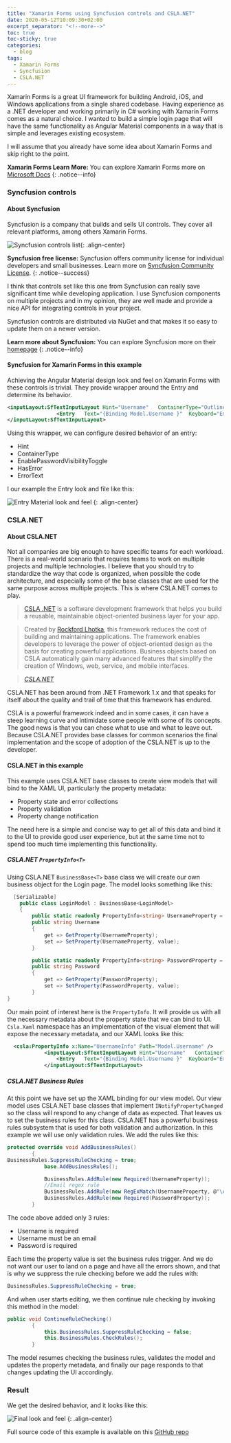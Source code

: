```yaml
---
title: "Xamarin Forms using Syncfusion controls and CSLA.NET"
date: 2020-05-12T10:09:30+02:00
excerpt_separator: "<!--more-->"
toc: true
toc-sticky: true
categories:
  - blog
tags:
  - Xamarin Forms
  - Syncfusion
  - CSLA.NET
---
```


Xamarin Forms is a great UI framework for building Android, iOS, and Windows applications from a single shared codebase. Having experience as a .NET developer and working primarily in C# working with Xamarin Forms comes as a natural choice. I wanted to build a simple login page that will have the same functionality as Angular Material components in a way that is simple and leverages existing ecosystem.

<!--more-->

I will assume that you already have some idea about Xamarin Forms and skip right to the point.

**Xamarin Forms Learn More:**
You can explore Xamarin Forms more on [Microsoft Docs](https://docs.microsoft.com/en-us/xamarin/xamarin-forms/)
{: .notice--info}

### Syncfusion controls

#### About Syncfusion

Syncfusion is a company that builds and sells UI controls. They cover all relevant platforms, among others Xamarin Forms.

![Syncfusion controls list](/assets/images/2/syncfusion-controls-list.jpg){: .align-center}

**Syncfusion free license:**
Syncfusion offers community license for individual developers and small businesses. Learn more on [Syncfusion Community License](https://www.syncfusion.com/products/communitylicense).
{: .notice--success}

I think that controls set like this one from Syncfusion can really save significant time while developing application. I use Syncfusion components on multiple projects and in my opinion, they are well made and provide a nice API for integrating controls in your project.

Syncfusion controls are distributed via NuGet and that makes it so easy to update them on a newer version.

**Learn more about Syncfusion:**
You can explore Syncfusion more on their [homepage](https://www.syncfusion.com/)
{: .notice--info}

#### Syncfusion for Xamarin Forms in this example

Achieving the Angular Material design look and feel on Xamarin Forms with these controls is trivial. They provide wrapper around the Entry and determine its behavior. 

```xml
<inputLayout:SfTextInputLayout Hint="Username"   ContainerType="Outlined" Margin="20,0" >
                <Entry   Text="{Binding Model.Username }"  Keyboard="Email" ReturnType="Next" Focused="Entry_Focused" />
</inputLayout:SfTextInputLayout>
```

Using this wrapper, we can configure desired behavior of an entry:

- Hint
- ContainerType
- EnablePasswordVisibilityToggle
- HasError
- ErrorText

I our example the Entry look and file like this: 

![Entry Material look and feel](/assets/images/2/syncfusion-outline.gif)
{: .align-center}

### CSLA.NET

#### About CSLA.NET

Not all companies are big enough to have specific teams for each workload. There is a real-world scenario that requires teams to work on multiple projects and multiple technologies. I believe that you should try to standardize the way that code is organized, when possible the code architecture, and especially some of the base classes that are used for the same purpose across multiple projects. 
This is where CSLA.NET comes to play.

> [CSLA .NET](https://cslanet.com/) is a software development framework that helps you build a reusable, maintainable object-oriented business layer for your app.

> Created by [Rockford Lhotka](http://www.lhotka.net/), this framework reduces the cost of building and maintaining applications.
The framework enables developers to leverage the power of object-oriented design as the basis for creating powerful applications. Business objects based on CSLA automatically gain many advanced features that simplify the creation of Windows, web, service, and mobile interfaces.
  
> <cite> <a href="https://cslanet.com/">CSLA.NET</a></cite>

CSLA.NET has been around from .NET Framework 1.x and that speaks for itself about the quality and trail of time that this framework has endured. 

CSLA is a powerful framework indeed and in some cases, it can have a steep learning curve and intimidate some people with some of its concepts. The good news is that you can chose what to use and what to leave out. Because CSLA.NET provides base classes for common scenarios the final implementation and the scope of adoption of the CSLA.NET is up to the developer.

#### CSLA.NET in this example

This example uses CSLA.NET base classes to create view models that will bind to the XAML UI, particularly the property metadata:

- Property state and error collections
- Property validation
- Property change notification

The need here is a simple and concise way to get all of this data and bind it to the UI to provide good user experience, but at the same time not to spend too much time implementing this functionality.

##### CSLA.NET `PropertyInfo<T>`

Using CSLA.NET `BusinessBase<T>` base class we will create our own business object for the Login page. The model looks something like this:

```csharp
  [Serializable]
    public class LoginModel : BusinessBase<LoginModel>
    {
        public static readonly PropertyInfo<string> UsernameProperty = RegisterProperty<string>(x => x.Username);
        public string Username
        {
            get => GetProperty(UsernameProperty);
            set => SetProperty(UsernameProperty, value);
        }

        public static readonly PropertyInfo<string> PasswordProperty = RegisterProperty<string>(x => x.Password);
        public string Password
        {
            get => GetProperty(PasswordProperty);
            set => SetProperty(PasswordProperty, value);
        }
}
```

Our main point of interest here is the `PropertyInfo`. It will provide us with all the necessary metadata about the property state that we can bind to UI. `Csla.Xaml` namespace has an implementation of the visual element that will expose the necessary metadata, and our XAML looks like this:

```xml
  <csla:PropertyInfo x:Name="UsernameInfo" Path="Model.Username" />
            <inputLayout:SfTextInputLayout Hint="Username"   ContainerType="Outlined" Margin="20,0" HasError="{Binding IsValid, Converter={StaticResource BooleanToReverseConverter}, Source={x:Reference UsernameInfo}}"  ErrorText="{Binding ErrorText, Source={x:Reference UsernameInfo}}" >
                <Entry   Text="{Binding Model.Username }"  Keyboard="Email" ReturnType="Next" Focused="Entry_Focused" />
            </inputLayout:SfTextInputLayout>
```

##### CSLA.NET Business Rules

At this point we have set up the XAML binding for our view model. Our view model uses CSLA.NET base classes that implement `INotifyPropertyChanged` so the class will respond to any change of data as expected.
That leaves us to set the business rules for this class. CSLA.NET has a powerful business rules subsystem that is used for both validation and authorization. In this example we will use only validation rules.
We add the rules like this:

```csharp
protected override void AddBusinessRules()
        {
BusinessRules.SuppressRuleChecking = true;
            base.AddBusinessRules();

            BusinessRules.AddRule(new Required(UsernameProperty));
            //Email regex rule
            BusinessRules.AddRule(new RegExMatch(UsernameProperty, @"\A(?:[a-z0-9!#$%&'*+/=?^_`{|}~-]+(?:\.[a-z0-9!#$%&'*+/=?^_`{|}~-]+)*@(?:[a-z0-9](?:[a-z0-9-]*[a-z0-9])?\.)+[a-z0-9](?:[a-z0-9-]*[a-z0-9])?)\Z", "Username is not a valid email.") { NullOption = RegExMatch.NullResultOptions.ReturnTrue });
            BusinessRules.AddRule(new Required(PasswordProperty));
        }
```

The code above added only 3 rules:

- Username is required
- Username must be an email
- Password is required

Each time the property value is set the business rules trigger. And we do not want our user to land on a page and have all the errors shown, and that is why we suppress the rule checking before we add the rules with:

```csharp
BusinessRules.SuppressRuleChecking = true; 
```

And when user starts editing, we then continue rule checking by invoking this method in the model:

```csharp
public void ContinueRuleChecking()
        {
            this.BusinessRules.SuppressRuleChecking = false;
            this.BusinessRules.CheckRules();
        }
```

The model resumes checking the business rules, validates the model and updates the property metadata, and finally our page responds to that changes updating the UI accordingly.

### Result

We get the desired behavior, and it looks like this:

![Final look and feel](/assets/images/2/final.gif)
{: .align-center}

Full source code of this example is available on this [GitHub repo](https://github.com/nmarkezic/XamarinSyncfusionCsla)
